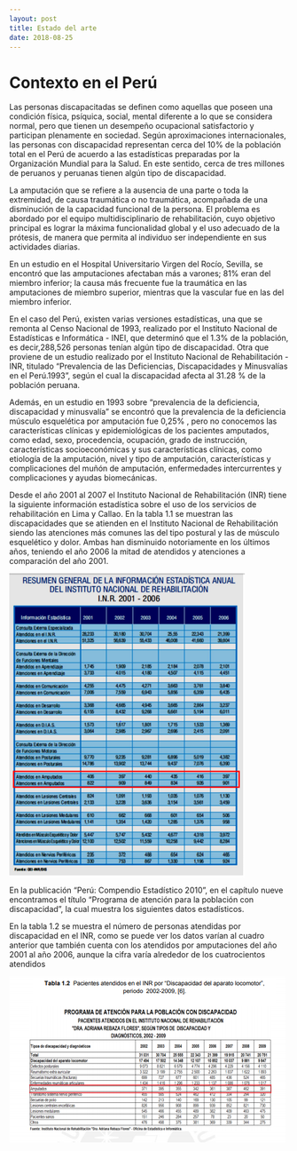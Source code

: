 ```yaml
---
layout: post
title: Estado del arte
date: 2018-08-25
---
```

# **Contexto en el Perú**

Las personas discapacitadas se definen como aquellas que poseen una condición física, psíquica, social, mental diferente a lo que se considera normal, pero que tienen un desempeño ocupacional satisfactorio y participan plenamente en sociedad. Según aproximaciones internacionales, las personas con discapacidad representan cerca del 10% de la población total en el Perú de acuerdo a las estadísticas preparadas por la Organización Mundial para la Salud. En este sentido, cerca de tres millones de peruanos y peruanas tienen algún tipo de discapacidad. 

La amputación que se refiere a la ausencia de una parte o toda la extremidad, de causa traumática o no traumática,  acompañada de una disminución de la capacidad funcional de la persona. El problema es abordado por el equipo multidisciplinario de rehabilitación, cuyo objetivo principal es lograr la máxima funcionalidad global y el uso adecuado de la prótesis, de manera que permita al individuo ser independiente en sus actividades diarias. 

En un estudio en el Hospital Universitario Virgen del Rocío, Sevilla, se encontró que las amputaciones afectaban más a varones; 81% eran del miembro inferior; la causa más frecuente fue la traumática en las amputaciones de miembro superior, mientras que la vascular fue en las del miembro inferior. 

En el caso del Perú, existen varias versiones estadísticas, una que se remonta al Censo Nacional de 1993, realizado por el Instituto Nacional de Estadísticas e Informática - INEI, que determinó que el 1.3% de la población, es decir,288,526 personas tenían algún tipo de discapacidad. Otra que proviene de un estudio realizado por el Instituto Nacional de Rehabilitación - INR, titulado “Prevalencia de las Deficiencias, Discapacidades y Minusvalías en el Perú.1993”, según el cual la discapacidad afecta al 31.28 % de la población peruana. 

Además, en un estudio en 1993 sobre “prevalencia de la deficiencia, discapacidad y minusvalía” se encontró que la prevalencia de la deficiencia músculo esquelética por amputación fue 0,25% , pero no conocemos las características clínicas y epidemiológicas de los pacientes amputados, como edad, sexo, procedencia, ocupación, grado de instrucción, características socioeconómicas y sus características clínicas, como etiología de la amputación, nivel y tipo de amputación, características y complicaciones del muñón de amputación, enfermedades intercurrentes y complicaciones y ayudas biomecánicas. 

Desde el año 2001 al 2007 el Instituto Nacional de Rehabilitación (INR) tiene la siguiente información estadística sobre el uso de los servicios de rehabilitación en Lima y Callao. En la tabla 1.1 se muestran las discapacidades que se atienden en el Instituto Nacional de Rehabilitación siendo las atenciones más comunes las del tipo postural y las de músculo esquelético y dolor. Ambas han disminuido notoriamente en los últimos años, teniendo el año 2006 la mitad de atendidos y atenciones a comparación del año 2001. 

<img align="center" src="/_posts/images/sem2/contex1.png" />

En la publicación “Perú: Compendio Estadístico 2010”, en el capítulo nueve encontramos el título “Programa de atención para la población con discapacidad”, la cual muestra los siguientes datos estadísticos.

En la tabla 1.2 se muestra el número de personas atendidas por discapacidad en el INR, como se puede ver los datos varían al cuadro anterior que también cuenta con los atendidos por amputaciones del año 2001 al año 2006, aunque la cifra varía alrededor de los cuatrocientos atendidos

<img align="center" src="/_posts/images/sem2/contex2.png" />

